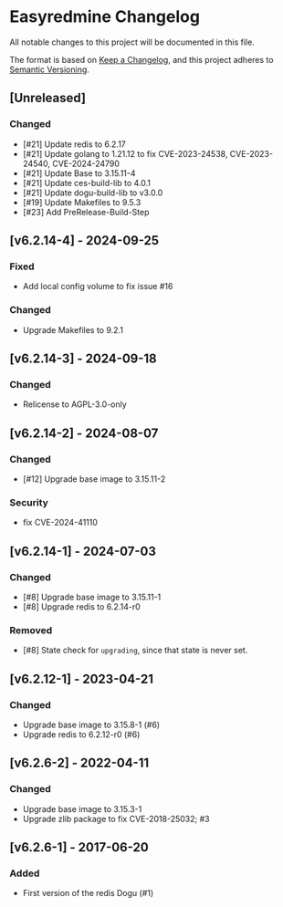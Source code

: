 # Easyredmine Changelog
All notable changes to this project will be documented in this file.

The format is based on [Keep a Changelog](https://keepachangelog.com/en/1.0.0/),
and this project adheres to [Semantic Versioning](https://semver.org/spec/v2.0.0.html).

## [Unreleased]
### Changed 
- [#21] Update redis to 6.2.17
- [#21] Update golang to 1.21.12 to fix CVE-2023-24538, CVE-2023-24540, CVE-2024-24790
- [#21] Update Base to 3.15.11-4
- [#21] Update ces-build-lib to 4.0.1
- [#21] Update dogu-build-lib to v3.0.0
- [#19] Update Makefiles to 9.5.3
- [#23] Add PreRelease-Build-Step

## [v6.2.14-4] - 2024-09-25
### Fixed
- Add local config volume to fix issue #16

### Changed
- Upgrade Makefiles to 9.2.1

## [v6.2.14-3] - 2024-09-18
### Changed
- Relicense to AGPL-3.0-only

## [v6.2.14-2] - 2024-08-07
### Changed
- [#12] Upgrade base image to 3.15.11-2

### Security
- fix CVE-2024-41110

## [v6.2.14-1] - 2024-07-03
### Changed
- [#8] Upgrade base image to 3.15.11-1
- [#8] Upgrade redis to 6.2.14-r0

### Removed
- [#8] State check for `upgrading`, since that state is never set.

## [v6.2.12-1] - 2023-04-21
### Changed
- Upgrade base image to 3.15.8-1 (#6)
- Upgrade redis to 6.2.12-r0 (#6)

## [v6.2.6-2] - 2022-04-11
### Changed
- Upgrade base image to 3.15.3-1
- Upgrade zlib package to fix CVE-2018-25032; #3

## [v6.2.6-1] - 2017-06-20
### Added
- First version of the redis Dogu (#1)
